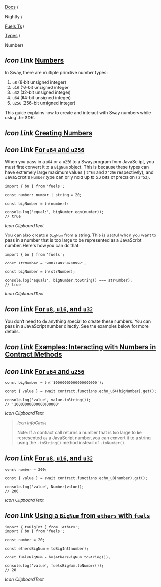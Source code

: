 [Docs](https://docs.fuel.network/) /

Nightly  /

[Fuels Ts](https://docs.fuel.network/docs/nightly/fuels-ts/) /

[Types](https://docs.fuel.network/docs/nightly/fuels-ts/types/) /

Numbers

## _Icon Link_ [Numbers](https://docs.fuel.network/docs/nightly/fuels-ts/types/numbers/\#numbers)

In Sway, there are multiple primitive number types:

1. `u8` (8-bit unsigned integer)
2. `u16` (16-bit unsigned integer)
3. `u32` (32-bit unsigned integer)
4. `u64` (64-bit unsigned integer)
5. `u256` (256-bit unsigned integer)

This guide explains how to create and interact with Sway numbers while using the SDK.

## _Icon Link_ [Creating Numbers](https://docs.fuel.network/docs/nightly/fuels-ts/types/numbers/\#creating-numbers)

## _Icon Link_ [For `u64` and `u256`](https://docs.fuel.network/docs/nightly/fuels-ts/types/numbers/\#for-u64-and-u256)

When you pass in a `u64` or a `u256` to a Sway program from JavaScript, you must first convert it to a `BigNum` object. This is because these types can have extremely large maximum values ( `2^64` and `2^256` respectively), and JavaScript's `Number` type can only hold up to 53 bits of precision ( `2^53`).

```fuel_Box fuel_Box-idXKMmm-css
import { bn } from 'fuels';

const number: number | string = 20;

const bigNumber = bn(number);

console.log('equals', bigNumber.eqn(number));
// true
```

_Icon ClipboardText_

You can also create a `BigNum` from a string. This is useful when you want to pass in a number that is too large to be represented as a JavaScript number. Here's how you can do that:

```fuel_Box fuel_Box-idXKMmm-css
import { bn } from 'fuels';

const strNumber = '9007199254740992';

const bigNumber = bn(strNumber);

console.log('equals', bigNumber.toString() === strNumber);
// true
```

_Icon ClipboardText_

## _Icon Link_ [For `u8`, `u16`, and `u32`](https://docs.fuel.network/docs/nightly/fuels-ts/types/numbers/\#for-u8-u16-and-u32)

You don't need to do anything special to create these numbers. You can pass in a JavaScript number directly. See the examples below for more details.

## _Icon Link_ [Examples: Interacting with Numbers in Contract Methods](https://docs.fuel.network/docs/nightly/fuels-ts/types/numbers/\#examples-interacting-with-numbers-in-contract-methods)

## _Icon Link_ [For `u64` and `u256`](https://docs.fuel.network/docs/nightly/fuels-ts/types/numbers/\#for-u64-and-u256-1)

```fuel_Box fuel_Box-idXKMmm-css
const bigNumber = bn('10000000000000000000');

const { value } = await contract.functions.echo_u64(bigNumber).get();

console.log('value', value.toString());
// '10000000000000000000'
```

_Icon ClipboardText_

> _Icon InfoCircle_
>
> Note: If a contract call returns a number that is too large to be represented as a JavaScript number, you can convert it to a string using the `.toString()` method instead of `.toNumber()`.

## _Icon Link_ [For `u8`, `u16`, and `u32`](https://docs.fuel.network/docs/nightly/fuels-ts/types/numbers/\#for-u8-u16-and-u32-1)

```fuel_Box fuel_Box-idXKMmm-css
const number = 200;

const { value } = await contract.functions.echo_u8(number).get();

console.log('value', Number(value));
// 200
```

_Icon ClipboardText_

## _Icon Link_ [Using a `BigNum` from `ethers` with `fuels`](https://docs.fuel.network/docs/nightly/fuels-ts/types/numbers/\#using-a-bignum-from-ethers-with-fuels)

```fuel_Box fuel_Box-idXKMmm-css
import { toBigInt } from 'ethers';
import { bn } from 'fuels';

const number = 20;

const ethersBigNum = toBigInt(number);

const fuelsBigNum = bn(ethersBigNum.toString());

console.log('value', fuelsBigNum.toNumber());
// 20
```

_Icon ClipboardText_